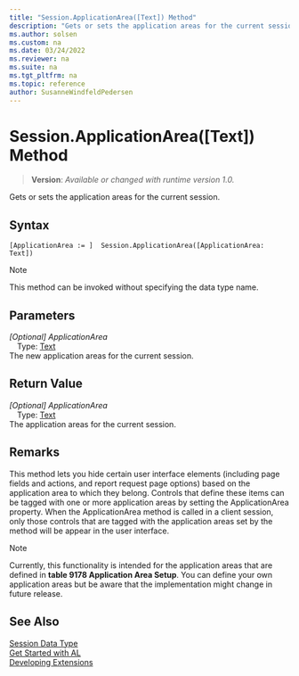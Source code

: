 ```yaml
---
title: "Session.ApplicationArea([Text]) Method"
description: "Gets or sets the application areas for the current session."
ms.author: solsen
ms.custom: na
ms.date: 03/24/2022
ms.reviewer: na
ms.suite: na
ms.tgt_pltfrm: na
ms.topic: reference
author: SusanneWindfeldPedersen
---
```

[//]: # (START>DO_NOT_EDIT)
[//]: # (IMPORTANT:Do not edit any of the content between here and the END>DO_NOT_EDIT.)
[//]: # (Any modifications should be made in the .xml files in the ModernDev repo.)
# Session.ApplicationArea([Text]) Method
> **Version**: _Available or changed with runtime version 1.0._

Gets or sets the application areas for the current session.


## Syntax
```AL
[ApplicationArea := ]  Session.ApplicationArea([ApplicationArea: Text])
```
> [!NOTE]
> This method can be invoked without specifying the data type name.
## Parameters
*[Optional] ApplicationArea*  
&emsp;Type: [Text](../text/text-data-type.md)  
The new application areas for the current session.  


## Return Value
*[Optional] ApplicationArea*  
&emsp;Type: [Text](../text/text-data-type.md)  
The application areas for the current session.


[//]: # (IMPORTANT: END>DO_NOT_EDIT)

## Remarks  
 This method lets you hide certain user interface elements (including page fields and actions, and report request page options) based on the application area to which they belong. Controls that define these items can be tagged with one or more application areas by setting the ApplicationArea property. When the ApplicationArea method is called in a client session, only those controls that are tagged with the application areas set by the method will be appear in the user interface.  
  
> [!NOTE]  
>  Currently, this functionality is intended for the application areas that are defined in **table 9178 Application Area Setup**. You can define your own application areas but be aware that the implementation might change in future release.  

## See Also
[Session Data Type](session-data-type.md)  
[Get Started with AL](../../devenv-get-started.md)  
[Developing Extensions](../../devenv-dev-overview.md)